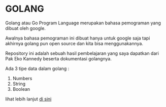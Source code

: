 # GOLANG

Golang atau Go Program Language merupakan bahasa pemograman yang dibuat oleh google.

Awalnya bahasa pemograman ini dibuat hanya untuk google saja tapi akhirnya golang pun open source dan kita bisa menggunakannya.


Repository ini adalah sebuah hasil pembelajaran yang saya dapatkan dari Pak Eko Kannedy beserta dokumentasi golangnya.


Ada 3 tipe data dalam golang :
1. Numbers
2. String
3. Boolean

lihat lebih lanjut [di sini](https://github.com/YadBro/belajar-golang/blob/2.-Tipe-Data/data-type/keterangan.txt)